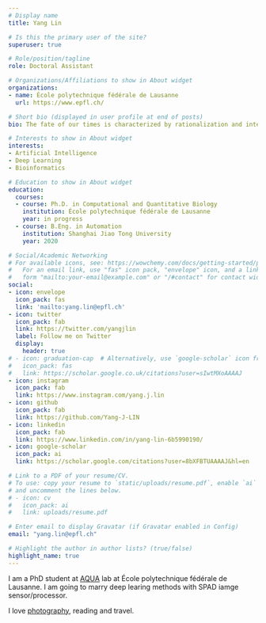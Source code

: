 ```yaml
---
# Display name
title: Yang Lin

# Is this the primary user of the site?
superuser: true

# Role/position/tagline
role: Doctoral Assistant

# Organizations/Affiliations to show in About widget
organizations:
- name: École polytechnique fédérale de Lausanne
  url: https://www.epfl.ch/

# Short bio (displayed in user profile at end of posts)
bio: The fate of our times is characterized by rationalization and intellectualization and, above all, by the disenchantment of the world.

# Interests to show in About widget
interests:
- Artificial Intelligence
- Deep Learning 
- Bioinformatics

# Education to show in About widget
education:
  courses:
  - course: Ph.D. in Computational and Quantitative Biology
    institution: École polytechnique fédérale de Lausanne
    year: in progress
  - course: B.Eng. in Automation
    institution: Shanghai Jiao Tong University
    year: 2020

# Social/Academic Networking
# For available icons, see: https://wowchemy.com/docs/getting-started/page-builder/#icons
#   For an email link, use "fas" icon pack, "envelope" icon, and a link in the
#   form "mailto:your-email@example.com" or "/#contact" for contact widget.
social:
- icon: envelope
  icon_pack: fas
  link: 'mailto:yang.lin@epfl.ch'
- icon: twitter
  icon_pack: fab
  link: https://twitter.com/yangjlin
  label: Follow me on Twitter
  display:
    header: true
# - icon: graduation-cap  # Alternatively, use `google-scholar` icon from `ai` icon pack
#   icon_pack: fas
#   link: https://scholar.google.co.uk/citations?user=sIwtMXoAAAAJ
- icon: instagram
  icon_pack: fab
  link: https://www.instagram.com/yang.j.lin
- icon: github
  icon_pack: fab
  link: https://github.com/Yang-J-LIN
- icon: linkedin
  icon_pack: fab
  link: https://www.linkedin.com/in/yang-lin-6b5990190/
- icon: google-scholar
  icon_pack: ai
  link: https://scholar.google.com/citations?user=8bXFBTUAAAAJ&hl=en

# Link to a PDF of your resume/CV.
# To use: copy your resume to `static/uploads/resume.pdf`, enable `ai` icons in `params.toml`, 
# and uncomment the lines below.
# - icon: cv
#   icon_pack: ai
#   link: uploads/resume.pdf

# Enter email to display Gravatar (if Gravatar enabled in Config)
email: "yang.lin@epfl.ch"

# Highlight the author in author lists? (true/false)
highlight_name: true
---
```


I am a PhD student at [AQUA](https://www.epfl.ch/labs/aqua/) lab at École polytechnique fédérale de Lausanne. I am going to marry deep learing methods with SPAD iamge sensor/processor.

I love [photography](https://www.instagram.com/yang.j.lin/), reading and travel.

<!-- {{< icon name="download" pack="fas" >}} Download my {{< staticref "uploads/demo_resume.pdf" "newtab" >}}resumé{{< /staticref >}}. -->
